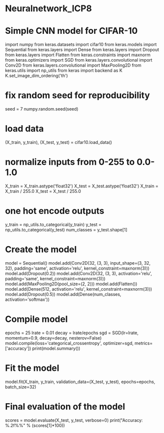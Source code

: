 # Neuralnetwork_ICP8
# Simple CNN model for CIFAR-10
import numpy
from keras.datasets import cifar10
from keras.models import Sequential
from keras.layers import Dense
from keras.layers import Dropout
from keras.layers import Flatten
from keras.constraints import maxnorm
from keras.optimizers import SGD
from keras.layers.convolutional import Conv2D
from keras.layers.convolutional import MaxPooling2D
from keras.utils import np_utils
from keras import backend as K
K.set_image_dim_ordering('th')

# fix random seed for reproducibility
seed = 7
numpy.random.seed(seed)
# load data
(X_train, y_train), (X_test, y_test) = cifar10.load_data()
# normalize inputs from 0-255 to 0.0-1.0
X_train = X_train.astype('float32')
X_test = X_test.astype('float32')
X_train = X_train / 255.0
X_test = X_test / 255.0
# one hot encode outputs
y_train = np_utils.to_categorical(y_train)
y_test = np_utils.to_categorical(y_test)
num_classes = y_test.shape[1]
# Create the model
model = Sequential()
model.add(Conv2D(32, (3, 3), input_shape=(3, 32, 32), padding='same', activation='relu', kernel_constraint=maxnorm(3)))
model.add(Dropout(0.2))
model.add(Conv2D(32, (3, 3), activation='relu', padding='same', kernel_constraint=maxnorm(3)))
model.add(MaxPooling2D(pool_size=(2, 2)))
model.add(Flatten())
model.add(Dense(512, activation='relu', kernel_constraint=maxnorm(3)))
model.add(Dropout(0.5))
model.add(Dense(num_classes, activation='softmax'))
# Compile model
epochs = 25
lrate = 0.01
decay = lrate/epochs
sgd = SGD(lr=lrate, momentum=0.9, decay=decay, nesterov=False)
model.compile(loss='categorical_crossentropy', optimizer=sgd, metrics=['accuracy'])
print(model.summary())
# Fit the model
model.fit(X_train, y_train, validation_data=(X_test, y_test), epochs=epochs, batch_size=32)
# Final evaluation of the model
scores = model.evaluate(X_test, y_test, verbose=0)
print("Accuracy: %.2f%%" % (scores[1]*100))
